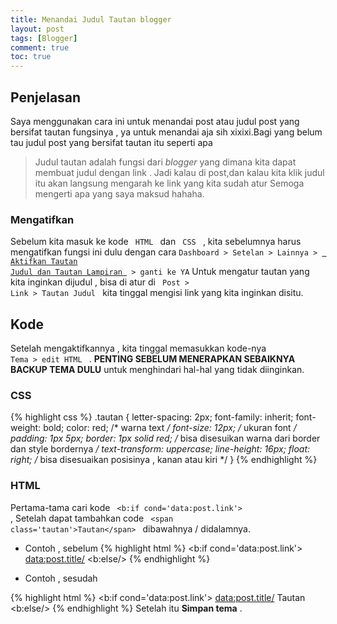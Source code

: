 ```yaml
---
title: Menandai Judul Tautan blogger
layout: post
tags: [Blogger]
comment: true
toc: true
---
```


## Penjelasan
Saya menggunakan cara ini untuk menandai post atau judul post yang bersifat tautan fungsinya , ya untuk menandai aja sih xixixi.Bagi yang belum tau judul post yang bersifat tautan itu seperti apa
> Judul tautan adalah fungsi dari <em> blogger </em> yang dimana kita dapat membuat judul dengan link . Jadi kalau di post,dan kalau kita klik judul itu akan langsung mengarah ke link yang kita sudah atur
Semoga mengerti apa yang saya maksud hahaha.

### Mengatifkan
Sebelum kita masuk ke kode <code> HTML </code> dan <code> CSS </code> , kita sebelumnya harus mengatifkan fungsi ini dulu dengan cara <code>Dashboard > Setelan > Lainnya > <ins> Aktifkan Tautan Judul dan Tautan Lampiran </ins> > ganti ke YA</code>
Untuk mengatur tautan yang kita inginkan dijudul , bisa di atur di <code> Post > Link > Tautan Judul </code> kita tinggal mengisi link yang kita inginkan disitu.

## Kode
Setelah mengaktifkannya , kita tinggal memasukkan kode-nya <code> Tema > edit HTML </code> . **PENTING SEBELUM MENERAPKAN SEBAIKNYA BACKUP TEMA DULU** untuk menghindari hal-hal yang tidak diinginkan.
### CSS

{% highlight css %}
.tautan {
letter-spacing: 2px;
font-family: inherit;
font-weight: bold;
color: red; /* warna text */
font-size: 12px; /* ukuran font */
padding: 1px 5px;
border: 1px solid red; /* bisa disesuikan warna dari border dan style bordernya */
text-transform: uppercase;
line-height: 16px;
float: right; /* bisa disesuaikan posisinya , kanan atau kiri */
}
{% endhighlight %}

### HTML 
Pertama-tama cari kode <code> &lt;b:if cond=&apos;data:post.link&apos;&gt; </code> , Setelah dapat tambahkan code <code> &lt;span class=&apos;tautan&apos;&gt;Tautan&lt;/span&gt; </code> dibawahnya / didalamnya.
* Contoh , sebelum
{% highlight html %}
   <b:if cond='data:post.link'>
      <a expr:href='data:post.link' itemprop='url'>
         <data:post.title/>
      </a>
<b:else/>
{% endhighlight %}

* Contoh , sesudah

{% highlight html %}
   <b:if cond='data:post.link'>
      <a expr:href='data:post.link' itemprop='url'>
         <data:post.title/>
      </a>
  <span class='tautan'>Tautan</span>
<b:else/>
{% endhighlight %}
Setelah itu **Simpan tema** . 

